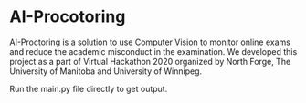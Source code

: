 # AI-Procotoring
AI-Proctoring is a solution to use Computer Vision to monitor online exams and reduce the academic misconduct in the examination. We developed this project as a part of Virtual Hackathon 2020 organized by North Forge, The University of Manitoba and University of Winnipeg.

Run the main.py file directly to get output. 
